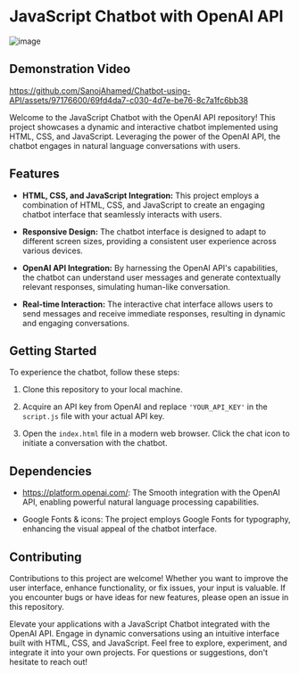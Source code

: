 # JavaScript Chatbot with OpenAI API

![image](https://github.com/SanojAhamed/Chatbot-using-API/assets/97176600/aa6404a3-aa6e-4a22-9190-4ee83c9a392e)


## Demonstration Video


https://github.com/SanojAhamed/Chatbot-using-API/assets/97176600/69fd4da7-c030-4d7e-be76-8c7a1fc6bb38



Welcome to the JavaScript Chatbot with the OpenAI API repository! This project showcases a dynamic and interactive chatbot implemented using HTML, CSS, and JavaScript. Leveraging the power of the OpenAI API, the chatbot engages in natural language conversations with users.

## Features

- **HTML, CSS, and JavaScript Integration:** This project employs a combination of HTML, CSS, and JavaScript to create an engaging chatbot interface that seamlessly interacts with users.

- **Responsive Design:** The chatbot interface is designed to adapt to different screen sizes, providing a consistent user experience across various devices.

- **OpenAI API Integration:** By harnessing the OpenAI API's capabilities, the chatbot can understand user messages and generate contextually relevant responses, simulating human-like conversation.

- **Real-time Interaction:** The interactive chat interface allows users to send messages and receive immediate responses, resulting in dynamic and engaging conversations.

## Getting Started

To experience the chatbot, follow these steps:

1. Clone this repository to your local machine.

2. Acquire an API key from OpenAI and replace `'YOUR_API_KEY'` in the `script.js` file with your actual API key.

3. Open the `index.html` file in a modern web browser. Click the chat icon to initiate a conversation with the chatbot.

## Dependencies

- https://platform.openai.com/: The Smooth integration with the OpenAI API, enabling powerful natural language processing capabilities.

- Google Fonts & icons: The project employs Google Fonts for typography, enhancing the visual appeal of the chatbot interface.

## Contributing

Contributions to this project are welcome! Whether you want to improve the user interface, enhance functionality, or fix issues, your input is valuable. If you encounter bugs or have ideas for new features, please open an issue in this repository.

Elevate your applications with a JavaScript Chatbot integrated with the OpenAI API. Engage in dynamic conversations using an intuitive interface built with HTML, CSS, and JavaScript. Feel free to explore, experiment, and integrate it into your own projects. For questions or suggestions, don't hesitate to reach out!

